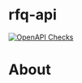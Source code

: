 # rfq-api

[![OpenAPI Checks](https://github.com/rrayst/rfq-api/actions/workflows/actions.yml/badge.svg)](https://github.com/rrayst/rfq-api/actions/workflows/actions.yml)


# About
